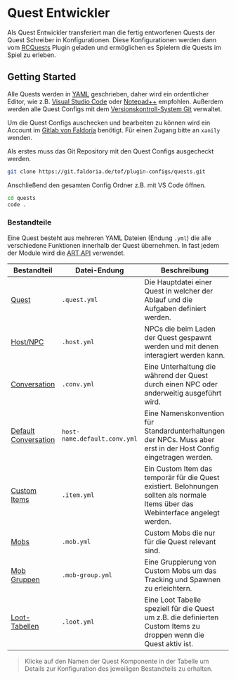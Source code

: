 # Quest Entwickler

Als Quest Entwickler transferiert man die fertig entworfenen Quests der Quest Schreiber in Konfigurationen. Diese Konfigurationen werden dann vom [RCQuests](../README.md) Plugin geladen und ermöglichen es Spielern die Quests im Spiel zu erleben.

## Getting Started

Alle Quests werden in [YAML](https://de.wikipedia.org/wiki/YAML) geschrieben, daher wird ein ordentlicher Editor, wie z.B. [Visual Studio Code](https://code.visualstudio.com/) oder [Notepad++](https://notepad-plus-plus.org/) empfohlen.
Außerdem werden alle Quest Configs mit dem [Versionskontroll-System Git](https://git-scm.com/downloads) verwaltet.

Um die Quest Configs auschecken und bearbeiten zu können wird ein Account im [Gitlab von Faldoria](https://git.faldoria.de/) benötigt. Für einen Zugang bitte an `xanily` wenden.

Als erstes muss das Git Repository mit den Quest Configs ausgecheckt werden.

```sh
git clone https://git.faldoria.de/tof/plugin-configs/quests.git
```

Anschließend den gesamten Config Ordner z.B. mit VS Code öffnen.

```sh
cd quests
code .
```

### Bestandteile

Eine Quest besteht aus mehreren YAML Dateien (Endung `.yml`) die alle verschiedene Funktionen innerhalb der Quest übernehmen. In fast jedem der Module wird die [ART API](https://git.faldoria.de/tof/plugins/raidcraft/raidcraft-api/blob/master/docs/ART-API.md) verwendet.

| Bestandteil                                                                                           | Datei-Endung                 | Beschreibung                                                                                                                       |
| ----------------------------------------------------------------------------------------------------- | ---------------------------- | ---------------------------------------------------------------------------------------------------------------------------------- |
| [Quest](QUEST-CONFIG.md)                                                                              | `.quest.yml`                 | Die Hauptdatei einer Quest in welcher der Ablauf und die Aufgaben definiert werden.                                                |
| [Host/NPC](https://git.faldoria.de/tof/plugins/raidcraft/conversations/blob/master/docs/ADMIN.md#hosts)           | `.host.yml`                  | NPCs die beim Laden der Quest gespawnt werden und mit denen interagiert werden kann.                                               |
| [Conversation](https://git.faldoria.de/tof/plugins/raidcraft/conversations/blob/master/docs/ADMIN.md)             | `.conv.yml`                  | Eine Unterhaltung die während der Quest durch einen NPC oder anderweitig ausgeführt wird.                                          |
| [Default Conversation](https://git.faldoria.de/tof/plugins/raidcraft/conversations/blob/master/docs/ADMIN.md#hosts) | `host-name.default.conv.yml` | Eine Namenskonvention für Standardunterhaltungen der NPCs. Muss aber erst in der Host Config eingetragen werden.                   |
| [Custom Items](https://git.faldoria.de/tof/plugins/raidcraft/rcitems/blob/master/docs/ADMIN.md#config-dateien)    | `.item.yml`                  | Ein Custom Item das temporär für die Quest existiert. Belohnungen sollten als normale Items über das Webinterface angelegt werden. |
| [Mobs](https://git.faldoria.de/tof/plugins/raidcraft/rcmobs/blob/master/docs/ADMIN.md)                            | `.mob.yml`                   | Custom Mobs die nur für die Quest relevant sind.                                                                                   |
| [Mob Gruppen](https://git.faldoria.de/tof/plugins/raidcraft/rcmobs/blob/master/docs/ADMIN.md#mob-gruppen)         | `.mob-group.yml`             | Eine Gruppierung von Custom Mobs um das Tracking und Spawnen zu erleichtern.                                                       |
| [Loot-Tabellen](https://git.faldoria.de/tof/plugins/raidcraft/rcloot/blob/master/docs/ADMIN.md)                                                                                         | `.loot.yml`                  | Eine Loot Tabelle speziell für die Quest um z.B. die definierten Custom Items zu droppen wenn die Quest aktiv ist.                 |

> Klicke auf den Namen der Quest Komponente in der Tabelle um Details zur Konfiguration des jeweiligen Bestandteils zu erhalten.

